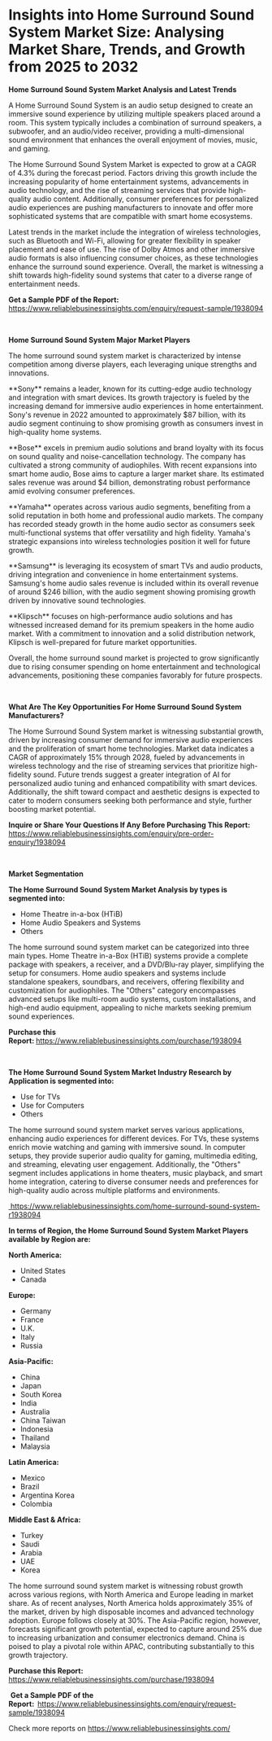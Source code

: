 <p><h1>Insights into Home Surround Sound System Market Size: Analysing Market Share, Trends, and Growth from 2025 to 2032</h1></p><p><strong>Home Surround Sound System Market Analysis and Latest Trends</strong></p>
<p><p>A Home Surround Sound System is an audio setup designed to create an immersive sound experience by utilizing multiple speakers placed around a room. This system typically includes a combination of surround speakers, a subwoofer, and an audio/video receiver, providing a multi-dimensional sound environment that enhances the overall enjoyment of movies, music, and gaming.</p><p>The Home Surround Sound System Market is expected to grow at a CAGR of 4.3% during the forecast period. Factors driving this growth include the increasing popularity of home entertainment systems, advancements in audio technology, and the rise of streaming services that provide high-quality audio content. Additionally, consumer preferences for personalized audio experiences are pushing manufacturers to innovate and offer more sophisticated systems that are compatible with smart home ecosystems.</p><p>Latest trends in the market include the integration of wireless technologies, such as Bluetooth and Wi-Fi, allowing for greater flexibility in speaker placement and ease of use. The rise of Dolby Atmos and other immersive audio formats is also influencing consumer choices, as these technologies enhance the surround sound experience. Overall, the market is witnessing a shift towards high-fidelity sound systems that cater to a diverse range of entertainment needs.</p></p>
<p><strong>Get a Sample PDF of the Report:&nbsp;</strong> <a href="https://www.reliablebusinessinsights.com/enquiry/request-sample/1938094?utm_campaign=2238&utm_medium=2&utm_source=Github&utm_content=ia&utm_term=05042025&utm_id=home-surround-sound-system">https://www.reliablebusinessinsights.com/enquiry/request-sample/1938094</a></p>
<p>&nbsp;</p>
<p><strong>Home Surround Sound System Major Market Players</strong></p>
<p><p>The home surround sound system market is characterized by intense competition among diverse players, each leveraging unique strengths and innovations. </p><p>**Sony** remains a leader, known for its cutting-edge audio technology and integration with smart devices. Its growth trajectory is fueled by the increasing demand for immersive audio experiences in home entertainment. Sony's revenue in 2022 amounted to approximately $87 billion, with its audio segment continuing to show promising growth as consumers invest in high-quality home systems.</p><p>**Bose** excels in premium audio solutions and brand loyalty with its focus on sound quality and noise-cancellation technology. The company has cultivated a strong community of audiophiles. With recent expansions into smart home audio, Bose aims to capture a larger market share. Its estimated sales revenue was around $4 billion, demonstrating robust performance amid evolving consumer preferences.</p><p>**Yamaha** operates across various audio segments, benefiting from a solid reputation in both home and professional audio markets. The company has recorded steady growth in the home audio sector as consumers seek multi-functional systems that offer versatility and high fidelity. Yamaha's strategic expansions into wireless technologies position it well for future growth.</p><p>**Samsung** is leveraging its ecosystem of smart TVs and audio products, driving integration and convenience in home entertainment systems. Samsung's home audio sales revenue is included within its overall revenue of around $246 billion, with the audio segment showing promising growth driven by innovative sound technologies.</p><p>**Klipsch** focuses on high-performance audio solutions and has witnessed increased demand for its premium speakers in the home audio market. With a commitment to innovation and a solid distribution network, Klipsch is well-prepared for future market opportunities.</p><p>Overall, the home surround sound market is projected to grow significantly due to rising consumer spending on home entertainment and technological advancements, positioning these companies favorably for future prospects.</p></p>
<p>&nbsp;</p>
<p><strong>What Are The Key Opportunities For Home Surround Sound System Manufacturers?</strong></p>
<p><p>The Home Surround Sound System market is witnessing substantial growth, driven by increasing consumer demand for immersive audio experiences and the proliferation of smart home technologies. Market data indicates a CAGR of approximately 15% through 2028, fueled by advancements in wireless technology and the rise of streaming services that prioritize high-fidelity sound. Future trends suggest a greater integration of AI for personalized audio tuning and enhanced compatibility with smart devices. Additionally, the shift toward compact and aesthetic designs is expected to cater to modern consumers seeking both performance and style, further boosting market potential.</p></p>
<p><strong>Inquire or Share Your Questions If Any Before Purchasing This Report:</strong> <a href="https://www.reliablebusinessinsights.com/enquiry/pre-order-enquiry/1938094?utm_campaign=2238&utm_medium=2&utm_source=Github&utm_content=ia&utm_term=05042025&utm_id=home-surround-sound-system">https://www.reliablebusinessinsights.com/enquiry/pre-order-enquiry/1938094</a></p>
<p>&nbsp;</p>
<p><strong>Market Segmentation</strong></p>
<p><strong>The Home Surround Sound System Market Analysis by types is segmented into:</strong></p>
<p><ul><li>Home Theatre in-a-box (HTiB)</li><li>Home Audio Speakers and Systems</li><li>Others</li></ul></p>
<p><p>The home surround sound system market can be categorized into three main types. Home Theatre in-a-Box (HTiB) systems provide a complete package with speakers, a receiver, and a DVD/Blu-ray player, simplifying the setup for consumers. Home audio speakers and systems include standalone speakers, soundbars, and receivers, offering flexibility and customization for audiophiles. The "Others" category encompasses advanced setups like multi-room audio systems, custom installations, and high-end audio equipment, appealing to niche markets seeking premium sound experiences.</p></p>
<p><strong>Purchase this Report:&nbsp;</strong><a href="https://www.reliablebusinessinsights.com/purchase/1938094?utm_campaign=2238&utm_medium=2&utm_source=Github&utm_content=ia&utm_term=05042025&utm_id=home-surround-sound-system">https://www.reliablebusinessinsights.com/purchase/1938094</a></p>
<p>&nbsp;</p>
<p><strong>The Home Surround Sound System Market Industry Research by Application is segmented into:</strong></p>
<p><ul><li>Use for TVs</li><li>Use for Computers</li><li>Others</li></ul></p>
<p><p>The home surround sound system market serves various applications, enhancing audio experiences for different devices. For TVs, these systems enrich movie watching and gaming with immersive sound. In computer setups, they provide superior audio quality for gaming, multimedia editing, and streaming, elevating user engagement. Additionally, the "Others" segment includes applications in home theaters, music playback, and smart home integration, catering to diverse consumer needs and preferences for high-quality audio across multiple platforms and environments.</p></p>
<p><a href="https://www.reliablebusinessinsights.com/home-surround-sound-system-r1938094?utm_campaign=2238&utm_medium=2&utm_source=Github&utm_content=ia&utm_term=05042025&utm_id=home-surround-sound-system">&nbsp;https://www.reliablebusinessinsights.com/home-surround-sound-system-r1938094</a></p>
<p><strong>In terms of Region, the Home Surround Sound System Market Players available by Region are:</strong></p>
<p>
    <p> <strong> North America: </strong>
        <ul>
            <li>United States</li>
            <li>Canada</li>
        </ul>
        </p> 
    <p> <strong> Europe: </strong>
        <ul>
            <li>Germany</li>
            <li>France</li>
            <li>U.K.</li>
            <li>Italy</li>
            <li>Russia</li>
        </ul>
        </p> 
    <p> <strong> Asia-Pacific: </strong>
        <ul>
            <li>China</li>
            <li>Japan</li>
            <li>South Korea</li>
            <li>India</li>
            <li>Australia</li>
            <li>China Taiwan</li>
            <li>Indonesia</li>
            <li>Thailand</li>
            <li>Malaysia</li>
        </ul>
        </p> 
    <p> <strong> Latin America: </strong>
        <ul>
            <li>Mexico</li>
            <li>Brazil</li>
            <li>Argentina Korea</li>
            <li>Colombia</li>
        </ul>
        </p> 
    <p> <strong> Middle East & Africa: </strong>
        <ul>
            <li>Turkey</li>
            <li>Saudi</li>
            <li>Arabia</li>
            <li>UAE</li>
            <li>Korea</li>
        </ul>
    </p>
    </p>
<p><p>The home surround sound system market is witnessing robust growth across various regions, with North America and Europe leading in market share. As of recent analyses, North America holds approximately 35% of the market, driven by high disposable incomes and advanced technology adoption. Europe follows closely at 30%. The Asia-Pacific region, however, forecasts significant growth potential, expected to capture around 25% due to increasing urbanization and consumer electronics demand. China is poised to play a pivotal role within APAC, contributing substantially to this growth trajectory.</p></p>
<p><strong>Purchase this Report: </strong><a href="https://www.reliablebusinessinsights.com/purchase/1938094?utm_campaign=2238&utm_medium=2&utm_source=Github&utm_content=ia&utm_term=05042025&utm_id=home-surround-sound-system">https://www.reliablebusinessinsights.com/purchase/1938094</a></p>
<p>&nbsp;<strong>Get a Sample PDF of the Report:&nbsp;&nbsp;</strong><a href="https://www.reliablebusinessinsights.com/enquiry/request-sample/1938094?utm_campaign=2238&utm_medium=2&utm_source=Github&utm_content=ia&utm_term=05042025&utm_id=home-surround-sound-system">https://www.reliablebusinessinsights.com/enquiry/request-sample/1938094</a></p>
<p><strong></strong></p>
<p>Check more reports on <a href="https://www.reliablebusinessinsights.com/?utm_campaign=2238&utm_medium=2&utm_source=Github&utm_content=ia&utm_term=05042025&utm_id=home-surround-sound-system">https://www.reliablebusinessinsights.com/</a></p>